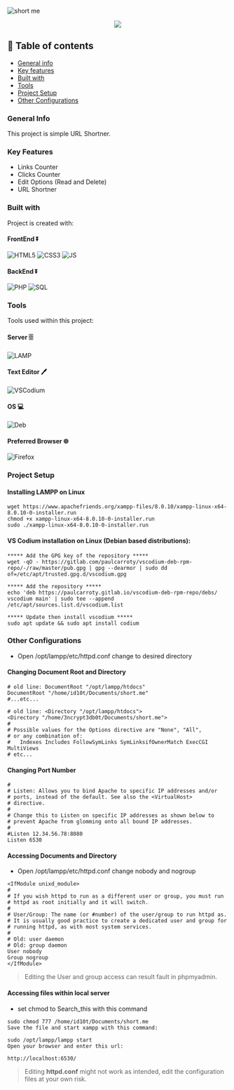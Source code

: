 ![short me](https://user-images.githubusercontent.com/48232101/133105215-36ce5915-e726-4863-9aaf-fd4a2b033d39.gif)

<p align='center'>
  <img src='https://img.shields.io/github/repo-size/3ncrypt3db0t/short.me?color=green&style=for-the-badge'>
</p>

## 📝 Table of contents 
* [General info](#general-info)
* [Key features](#key-features)
* [Built with](#built-with)
* [Tools](#tools)
* [Project Setup](#project-setup)
* [Other Configurations](#other-configurations)

### General Info
This project is simple URL Shortner.

### Key Features
* Links Counter 
* Clicks Counter 
* Edit Options (Read and Delete) 
* URL Shortner 

### Built with 
Project is created with:
#### FrontEnd ⏬
![HTML5](https://img.shields.io/badge/HTML5-E34F26?style=for-the-badge&logo=html5&logoColor=white)
![CSS3](https://img.shields.io/badge/CSS3-1572B6?style=for-the-badge&logo=css3&logoColor=white)
![JS](https://img.shields.io/badge/JavaScript-F7DF1E?style=for-the-badge&logo=javascript&logoColor=black)

#### BackEnd ⏬
![PHP](https://img.shields.io/badge/PHP-777BB4?style=for-the-badge&logo=php&logoColor=white)
![SQL](https://img.shields.io/badge/MySQL-00000F?style=for-the-badge&logo=mysql&logoColor=white)
	
### Tools 
Tools used within this project:
#### Server 🗄️
![LAMP](https://img.shields.io/badge/LAMPP_V8-orange?style=for-the-badge&logo=xampp&logoColor=00000F)
#### Text Editor 🖊️
![VSCodium](https://img.shields.io/badge/VSCodium-0078D4?style=for-the-badge&logo=visual%20studio%20code&logoColor=white)
#### OS 💻
![Deb](https://img.shields.io/badge/Debian_(Buster)-00000F?style=for-the-badge&logo=debian&logoColor=deeppink)
#### Preferred Browser 🌐
![Firefox](https://img.shields.io/badge/Firefox-E34F26?style=for-the-badge&logo=firefox&logoColor=white)

### Project Setup 

#### Installing LAMPP on Linux 
```
wget https://www.apachefriends.org/xampp-files/8.0.10/xampp-linux-x64-8.0.10-0-installer.run
chmod +x xampp-linux-x64-8.0.10-0-installer.run
sudo ./xampp-linux-x64-8.0.10-0-installer.run
```

#### VS Codium installation on Linux (Debian based distributions):
```
***** Add the GPG key of the repository *****
wget -qO - https://gitlab.com/paulcarroty/vscodium-deb-rpm-repo/-/raw/master/pub.gpg | gpg --dearmor | sudo dd of=/etc/apt/trusted.gpg.d/vscodium.gpg

***** Add the repository *****
echo 'deb https://paulcarroty.gitlab.io/vscodium-deb-rpm-repo/debs/ vscodium main' | sudo tee --append /etc/apt/sources.list.d/vscodium.list

***** Update then install vscodium ***** 
sudo apt update && sudo apt install codium
```

### Other Configurations

- Open /opt/lampp/etc/httpd.conf change to desired directory
#### Changing Document Root and Directory
```
# old line: DocumentRoot "/opt/lampp/htdocs"
DocumentRoot "/home/id10t/Documents/short.me"
#...etc...

# old line: <Directory "/opt/lampp/htdocs">
<Directory "/home/3ncrypt3db0t/Documents/short.me">
#
# Possible values for the Options directive are "None", "All",
# or any combination of:
#   Indexes Includes FollowSymLinks SymLinksifOwnerMatch ExecCGI MultiViews
# etc...
```

#### Changing Port Number 
```
#
# Listen: Allows you to bind Apache to specific IP addresses and/or
# ports, instead of the default. See also the <VirtualHost>
# directive.
#
# Change this to Listen on specific IP addresses as shown below to 
# prevent Apache from glomming onto all bound IP addresses.
#
#Listen 12.34.56.78:8080
Listen 6530
```

#### Accessing Documents and Directory 
- Open /opt/lampp/etc/httpd.conf change nobody and nogroup
```
<IfModule unixd_module>
#
# If you wish httpd to run as a different user or group, you must run
# httpd as root initially and it will switch.  
#
# User/Group: The name (or #number) of the user/group to run httpd as.
# It is usually good practice to create a dedicated user and group for
# running httpd, as with most system services.
#
# Old: user daemon
# Old: group daemon
User nobody
Group nogroup
</IfModule>
```
>Editing the User and group access can result fault in phpmyadmin.

#### Accessing files within local server 
- set chmod to Search_this with this command
```
sudo chmod 777 /home/id10t/Documents/short.me
Save the file and start xampp with this command:

sudo /opt/lampp/lampp start
Open your browser and enter this url:

http://localhost:6530/
```

>Editing **httpd.conf** might not work as intended, edit the configuration files at your own risk. 

